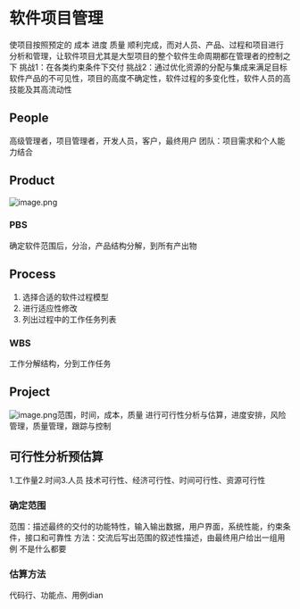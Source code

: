 # 软件项目管理
使项目按照预定的 成本 进度 质量 顺利完成，而对人员、产品、过程和项目进行分析和管理，让软件项目尤其是大型项目的整个软件生命周期都在管理者的控制之下
挑战1：在各类约束条件下交付
挑战2：通过优化资源的分配与集成来满足目标
软件产品的不可见性，项目的高度不确定性，软件过程的多变化性，软件人员的高技能及其高流动性
## People
高级管理者，项目管理者，开发人员，客户，最终用户
团队：项目需求和个人能力结合
## Product
![image.png](https://s2.loli.net/2024/06/21/Q9Y32nlUbWcgu6X.png)
### PBS
确定软件范围后，分治，产品结构分解，到所有产出物
## Process
1. 选择合适的软件过程模型
2. 进行适应性修改
3. 列出过程中的工作任务列表
### WBS
工作分解结构，分到工作任务
## Project
![image.png](https://s2.loli.net/2024/06/20/QpU94D32q6KX15j.png)范围，时间，成本，质量
进行可行性分析与估算，进度安排，风险管理，质量管理，跟踪与控制
## 可行性分析预估算
1.工作量2.时间3.人员
技术可行性、经济可行性、时间可行性、资源可行性  
### 确定范围
范围：描述最终的交付的功能特性，输入输出数据，用户界面，系统性能，约束条件，接口和可靠性
方法：交流后写出范围的叙述性描述，由最终用户给出一组用例
不是什么都要
### 估算方法
代码行、功能点、用例dian